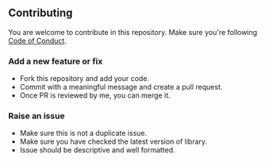 ## Contributing
You are welcome to contribute in this repository.
Make sure you're following [Code of Conduct](https://github.com/mohitrajput987/analytics-sdk-android/blob/master/CODE_OF_CONDUCT.md).

### Add a new feature or fix
- Fork this repository and add your code.
- Commit with a meaningful message and create a pull request.
- Once PR is reviewed by me, you can merge it.

### Raise an issue
- Make sure this is not a duplicate issue.
- Make sure you have checked the latest version of library.
- Issue should be descriptive and well formatted.
